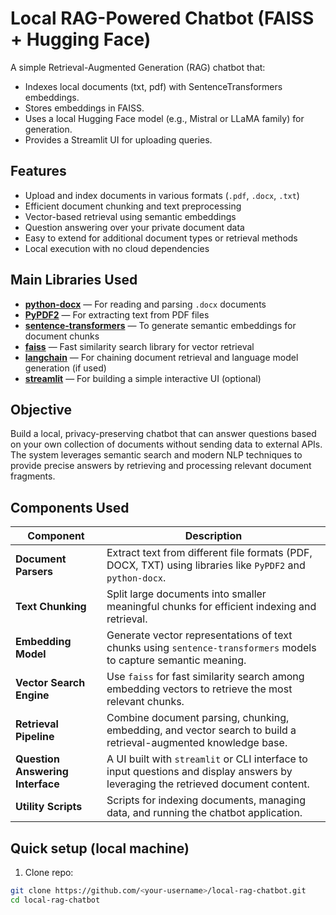 # Local RAG-Powered Chatbot (FAISS + Hugging Face) 

A simple Retrieval-Augmented Generation (RAG) chatbot that:
- Indexes local documents (txt, pdf) with SentenceTransformers embeddings.
- Stores embeddings in FAISS.
- Uses a local Hugging Face model (e.g., Mistral or LLaMA family) for generation.
- Provides a Streamlit UI for uploading queries.

## Features

- Upload and index documents in various formats (`.pdf`, `.docx`, `.txt`)
- Efficient document chunking and text preprocessing
- Vector-based retrieval using semantic embeddings
- Question answering over your private document data
- Easy to extend for additional document types or retrieval methods
- Local execution with no cloud dependencies

## Main Libraries Used

- **[python-docx](https://python-docx.readthedocs.io/en/latest/)** — For reading and parsing `.docx` documents  
- **[PyPDF2](https://pypi.org/project/PyPDF2/)** — For extracting text from PDF files  
- **[sentence-transformers](https://www.sbert.net/)** — To generate semantic embeddings for document chunks  
- **[faiss](https://github.com/facebookresearch/faiss)** — Fast similarity search library for vector retrieval  
- **[langchain](https://python.langchain.com/en/latest/)** — For chaining document retrieval and language model generation (if used)  
- **[streamlit](https://streamlit.io/)** — For building a simple interactive UI (optional)  

## Objective

Build a local, privacy-preserving chatbot that can answer questions based on your own collection of documents without sending data to external APIs. The system leverages semantic search and modern NLP techniques to provide precise answers by retrieving and processing relevant document fragments.

## Components Used

| Component        | Description                                                  |
|------------------|--------------------------------------------------------------|
| **Document Parsers**  | Extract text from different file formats (PDF, DOCX, TXT) using libraries like `PyPDF2` and `python-docx`. |
| **Text Chunking**     | Split large documents into smaller meaningful chunks for efficient indexing and retrieval. |
| **Embedding Model**   | Generate vector representations of text chunks using `sentence-transformers` models to capture semantic meaning. |
| **Vector Search Engine** | Use `faiss` for fast similarity search among embedding vectors to retrieve the most relevant chunks. |
| **Retrieval Pipeline** | Combine document parsing, chunking, embedding, and vector search to build a retrieval-augmented knowledge base. |
| **Question Answering Interface** | A UI built with `streamlit` or CLI interface to input questions and display answers by leveraging the retrieved document content. |
| **Utility Scripts**   | Scripts for indexing documents, managing data, and running the chatbot application. |


## Quick setup (local machine)

1. Clone repo:
```bash
git clone https://github.com/<your-username>/local-rag-chatbot.git
cd local-rag-chatbot



